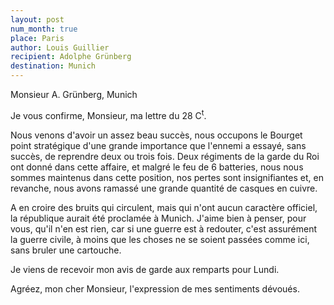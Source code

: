 ```yaml
---
layout: post
num_month: true
place: Paris
author: Louis Guillier
recipient: Adolphe Grünberg
destination: Munich
---
```


Monsieur A. Grünberg, Munich


Je vous confirme, Monsieur, ma lettre du 28 C<sup>t</sup>.

Nous venons d'avoir un assez beau succès, nous occupons le Bourget point
stratégique d'une grande importance que l'ennemi a essayé, sans succès, de
reprendre deux ou trois fois. Deux régiments de la garde du Roi ont donné dans
cette affaire, et malgré le feu de 6 batteries, nous nous sommes maintenus dans
cette position, nos pertes sont insignifiantes et, en revanche, nous avons
ramassé une grande quantité de casques en cuivre.

A en croire des bruits qui circulent, mais qui n'ont aucun caractère officiel,
la république aurait été proclamée à Munich. J'aime bien à penser, pour vous,
qu'il n'en est rien, car si une guerre est à redouter, c'est assurément la
guerre civile, à moins que les choses ne se soient passées comme ici, sans
bruler une cartouche.

Je viens de recevoir mon avis de garde aux remparts pour Lundi.

Agréez, mon cher Monsieur, l'expression de mes sentiments dévoués.
